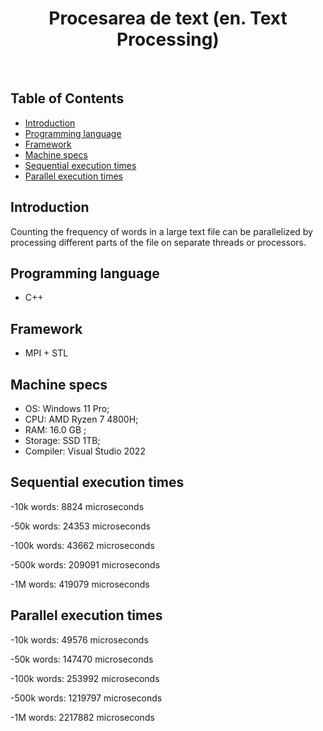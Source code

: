 <h1 align="center"> Procesarea de text (en. Text Processing) </h1> <br>
<p align="center">
</p>

## Table of Contents

- [Introduction](#introduction)
- [Programming language](#programming_language)
- [Framework](#framework)
- [Machine specs](#machine_specs)
- [Sequential execution times](#sequential-execution-times)
- [Parallel execution times](#parallel-execution-times)

## Introduction

Counting the frequency of words in a large text file can be parallelized by processing different parts of the file on separate threads or processors.

## Programming language

* C++
  
## Framework

* MPI + STL

## Machine specs

* OS:  Windows 11 Pro;
* CPU:  AMD Ryzen 7 4800H;
* RAM: 16.0 GB ;
* Storage: SSD 1TB;
* Compiler: Visual Studio 2022

## Sequential execution times

-10k words: 8824 microseconds

-50k words: 24353 microseconds

-100k words: 43662 microseconds

-500k words: 209091 microseconds

-1M words: 419079 microseconds

## Parallel execution times

-10k words: 49576 microseconds

-50k words: 147470 microseconds

-100k words: 253992 microseconds

-500k words: 1219797 microseconds

-1M words: 2217882 microseconds
